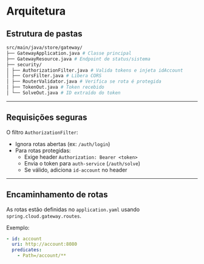 # Arquitetura

## Estrutura de pastas

```bash
src/main/java/store/gateway/
├── GatewayApplication.java # Classe principal
├── GatewayResource.java # Endpoint de status/sistema
├── security/
│ ├── AuthorizationFilter.java # Valida tokens e injeta idAccount
│ ├── CorsFilter.java # Libera CORS
│ ├── RouterValidator.java # Verifica se rota é protegida
│ ├── TokenOut.java # Token recebido
│ └── SolveOut.java # ID extraído do token
```

---

## Requisições seguras

O filtro `AuthorizationFilter`:

- Ignora rotas abertas (ex: `/auth/login`)
- Para rotas protegidas:
  - Exige header `Authorization: Bearer <token>`
  - Envia o token para `auth-service` (`/auth/solve`)
  - Se válido, adiciona `id-account` no header

---

## Encaminhamento de rotas

As rotas estão definidas no `application.yaml` usando `spring.cloud.gateway.routes`.

Exemplo:

```yaml
- id: account
  uri: http://account:8080
  predicates:
    - Path=/account/**
```
